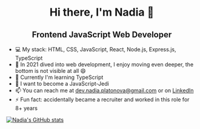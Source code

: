 <h1 align="center">Hi there, I'm Nadia 👋</h1> 
<h2 align="center">Frontend JavaScript Web Developer</h2>

- 💻 My stack: HTML, CSS, JavaScript, React, Node.js, Express.js, TypeScript
- 👀 In 2021 dived into web development, I enjoy moving even deeper, the bottom is not visible at all 😄
- 🌱 Currently I'm learning TypeScript
- 💞️ I want to become a JavaScript-Jedi
- 📫 You can reach me at dev.nadia.platonova@gmail.com or on [LinkedIn](https://www.linkedin.com/in/nadia-p-frontend/)
- ⚡ Fun fact: accidentally became a recruiter and worked in this role for 8+ years

[![Nadia's GitHub stats](https://github-readme-stats.vercel.app/api?username=NadinePlatonova)](https://github.com/anuraghazra/github-readme-stats)
